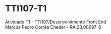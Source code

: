 # TTI107-T1

Atividade T1 - TTI107/Desenvolvimento Front End <br/>
Marcos Pedro Corrêa Cheder - RA:23.00697-8